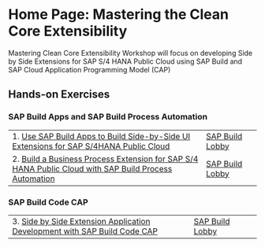 # Home Page: Mastering the Clean Core Extensibility
Mastering Clean Core Extensibility Workshop will focus on developing Side by Side Extensions for SAP S/4 HANA Public Cloud using SAP Build and SAP Cloud Application Programming Model (CAP)


## Hands-on Exercises

### SAP Build Apps and SAP Build Process Automation
|  | | | 
| ----------- | ----------- |----------- |
|1. [Use SAP Build Apps to Build Side-by-Side UI Extensions for SAP S/4HANA Public Cloud](../../build-apps/README.md) | [SAP Build Lobby](https://sap-build-eu10-trial-2.eu10.build.cloud.sap/lobby) |
|2. [Build a Business Process Extension for SAP S/4 HANA  Public Cloud with SAP Build Process Automation](../../build-process-automation/README.md) | [SAP Build Lobby](https://sap-build-eu10-trial-2.eu10.build.cloud.sap/lobby) |


### SAP Build Code CAP
|  | | | |
| ----------- | ----------- | ----------- |----------- |
|3. [Side by Side Extension Application Development with SAP Build Code CAP](../../build-code/README.md) | [SAP Build Lobby](https://sap-build-eu10-trial-2.eu10.build.cloud.sap/lobby) |
